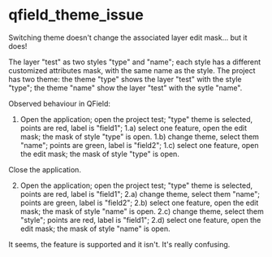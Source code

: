 # qfield_theme_issue

Switching theme doesn't change the associated layer edit mask... but it does!

The layer "test" as two styles "type" and "name"; each style has a different customized
attributes mask, with the same name as the style. The project has two theme: the theme
"type" shows the layer "test" with the style "type"; the theme "name" show the layer "test"
with the sytle "name".

Observed behaviour in QField:

1) Open the application; open the project test; "type" theme is selected, points are red, label is "field1";
1.a) select one feature, open the edit mask; the mask of style "type" is open.
1.b) change theme, select them "name"; points are green, label is "field2";
1.c) select one feature, open the edit mask; the mask of style "type" is open.

Close the application.

2) Open the application; open the project test; "type" theme is selected, points are red, label is "field1";
2.a) change theme, select them "name"; points are green, label is "field2";
2.b) select one feature, open the edit mask; the mask of style "name" is open.
2.c) change theme, select them "style"; points are red, label is "field1";
2.d) select one feature, open the edit mask; the mask of style "name" is open.

It seems, the feature is supported and it isn't. It's really confusing.
